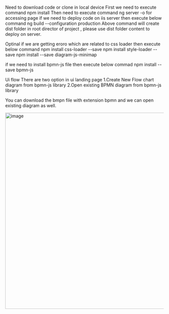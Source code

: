 Need to download code or clone in local device
First we need to execute command npm install
Then need to execute command ng server -o for accessing page
if we need to deploy code on iis server then execute below command
ng build --configuration production
Above command will create dist folder in root director of project , please use dist folder content to deploy on server.

Optinal
if we are getting eroro which are related to css loader then execute below command 
npm install css-loader --save 
npm install style-loader --save
npm install --save diagram-js-minimap

if we need to install bpmn-js file then execute below commad
npm install --save bpmn-js

Ui flow
There are two option in ui landing page 
1.Create New Flow chart diagram from bpmn-js library
2.Open existing BPMN diagram from bpmn-js library

You can download the bmpn file with extension bpmn and we can open existing diagram as well.

<img width="621" alt="image" src="https://github.com/imaginatexr/conditionalprocedurediagram/assets/149040365/ca598587-8143-4f38-a35f-7138585b5a29">

